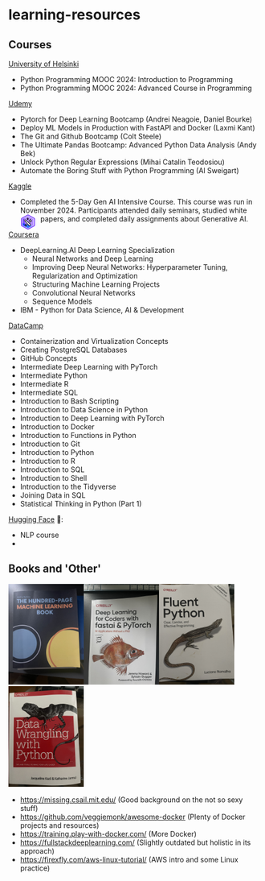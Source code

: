 # learning-resources

## Courses

[University of Helsinki](https://programming-24.mooc.fi/)
* Python Programming MOOC 2024: Introduction to Programming
* Python Programming MOOC 2024: Advanced Course in Programming

[Udemy](https://www.udemy.com)
* Pytorch for Deep Learning Bootcamp (Andrei Neagoie, Daniel Bourke)
* Deploy ML Models in Production with FastAPI and Docker (Laxmi Kant)
* The Git and Github Bootcamp (Colt Steele)
* The Ultimate Pandas Bootcamp: Advanced Python Data Analysis (Andy Bek)
* Unlock Python Regular Expressions (Mihai Catalin Teodosiou)
* Automate the Boring Stuff with Python Programming (Al Sweigart)

[Kaggle](https://www.kaggle.com)
* Completed the 5-Day Gen AI Intensive Course. This course was run in November 2024. Participants attended daily seminars, studied white papers, and completed daily assignments about Generative AI.<img align="left" width="30px" style="padding-right:10px;" src="images/badge.svg"/>


[Coursera](https://www.coursera.org)
* DeepLearning.AI Deep Learning Specialization
    * Neural Networks and Deep Learning
    * Improving Deep Neural Networks: Hyperparameter Tuning, Regularization and Optimization
    * Structuring Machine Learning Projects
    * Convolutional Neural Networks
    * Sequence Models
* IBM - Python for Data Science, AI & Development

[DataCamp](https://www.datacamp.com/)
* Containerization and Virtualization Concepts
* Creating PostgreSQL Databases
* GitHub Concepts
* Intermediate Deep Learning with PyTorch
* Intermediate Python
* Intermediate R
* Intermediate SQL
* Introduction to Bash Scripting
* Introduction to Data Science in Python
* Introduction to Deep Learning with PyTorch
* Introduction to Docker
* Introduction to Functions in Python
* Introduction to Git
* Introduction to Python
* Introduction to R
* Introduction to SQL
* Introduction to Shell
* Introduction to the Tidyverse
* Joining Data in SQL
* Statistical Thinking in Python (Part 1)

[Hugging Face](https://huggingface.co/learn/nlp-course/chapter1/1) 🤗:
* NLP course
* 
## Books and 'Other'

<img src="https://github.com/dgwalters-1974/learning-resources/blob/main/images/IMG_4042.jpg?raw=true" alt="drawing" width="150"/><img src="https://github.com/dgwalters-1974/learning-resources/blob/main/images/IMG_4044.jpg?raw=true" width="150"/><img src="https://github.com/dgwalters-1974/learning-resources/blob/main/images/IMG_4046.jpg?raw=true" alt="drawing" width="150"/><img src="https://github.com/dgwalters-1974/learning-resources/blob/main/images/IMG_4048.jpg?raw=true" width="150"/>

* https://missing.csail.mit.edu/ (Good background on the not so sexy stuff)
* https://github.com/veggiemonk/awesome-docker (Plenty of Docker projects and resources)
* https://training.play-with-docker.com/ (More Docker)
* https://fullstackdeeplearning.com/ (Slightly outdated but holistic in its approach)
* https://firexfly.com/aws-linux-tutorial/ (AWS intro and some Linux practice)
  
